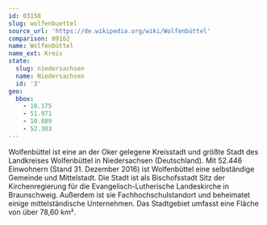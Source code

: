```yaml
---
id: 03158
slug: wolfenbuettel
source_url: 'https://de.wikipedia.org/wiki/Wolfenbüttel'
comparison: 09162
name: Wolfenbüttel
name_ext: Kreis
state:
  slug: niedersachsen
  name: Niedersachsen
  id: '3'
geo:
  bbox:
    - 10.175
    - 51.971
    - 10.889
    - 52.303
---
```


Wolfenbüttel ist eine an der Oker gelegene Kreisstadt und größte Stadt des Landkreises Wolfenbüttel in Niedersachsen (Deutschland). Mit 52.446 Einwohnern (Stand 31. Dezember 2016) ist Wolfenbüttel eine selbständige Gemeinde und Mittelstadt. Die Stadt ist als Bischofsstadt Sitz der Kirchenregierung für die Evangelisch-Lutherische Landeskirche in Braunschweig. Außerdem ist sie Fachhochschulstandort und beheimatet einige mittelständische Unternehmen. Das Stadtgebiet umfasst eine Fläche von über 78,60 km².
